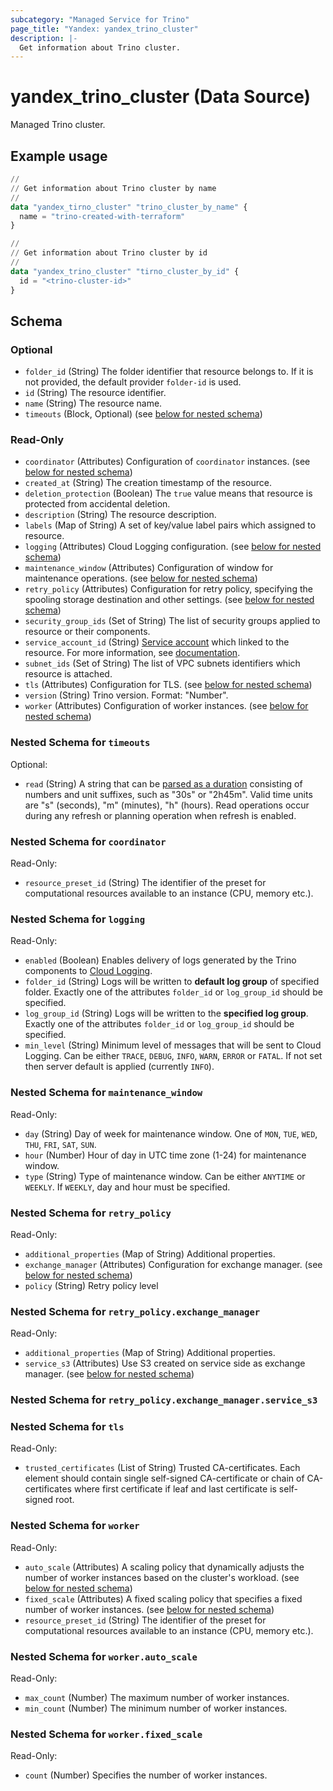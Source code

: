 ```yaml
---
subcategory: "Managed Service for Trino"
page_title: "Yandex: yandex_trino_cluster"
description: |-
  Get information about Trino cluster.
---
```


# yandex_trino_cluster (Data Source)

Managed Trino cluster.

## Example usage

```terraform
//
// Get information about Trino cluster by name
//
data "yandex_tirno_cluster" "trino_cluster_by_name" {
  name = "trino-created-with-terraform"
}

//
// Get information about Trino cluster by id
//
data "yandex_trino_cluster" "tirno_cluster_by_id" {
  id = "<trino-cluster-id>"
}
```

<!-- schema generated by tfplugindocs -->
## Schema

### Optional

- `folder_id` (String) The folder identifier that resource belongs to. If it is not provided, the default provider `folder-id` is used.
- `id` (String) The resource identifier.
- `name` (String) The resource name.
- `timeouts` (Block, Optional) (see [below for nested schema](#nestedblock--timeouts))

### Read-Only

- `coordinator` (Attributes) Configuration of `coordinator` instances. (see [below for nested schema](#nestedatt--coordinator))
- `created_at` (String) The creation timestamp of the resource.
- `deletion_protection` (Boolean) The `true` value means that resource is protected from accidental deletion.
- `description` (String) The resource description.
- `labels` (Map of String) A set of key/value label pairs which assigned to resource.
- `logging` (Attributes) Cloud Logging configuration. (see [below for nested schema](#nestedatt--logging))
- `maintenance_window` (Attributes) Configuration of window for maintenance operations. (see [below for nested schema](#nestedatt--maintenance_window))
- `retry_policy` (Attributes) Configuration for retry policy, specifying the spooling storage destination and other settings. (see [below for nested schema](#nestedatt--retry_policy))
- `security_group_ids` (Set of String) The list of security groups applied to resource or their components.
- `service_account_id` (String) [Service account](https://yandex.cloud/docs/iam/concepts/users/service-accounts) which linked to the resource. For more information, see [documentation](https://yandex.cloud/docs/managed-trino/concepts/impersonation).
- `subnet_ids` (Set of String) The list of VPC subnets identifiers which resource is attached.
- `tls` (Attributes) Configuration for TLS. (see [below for nested schema](#nestedatt--tls))
- `version` (String) Trino version. Format: "Number".
- `worker` (Attributes) Configuration of worker instances. (see [below for nested schema](#nestedatt--worker))

<a id="nestedblock--timeouts"></a>
### Nested Schema for `timeouts`

Optional:

- `read` (String) A string that can be [parsed as a duration](https://pkg.go.dev/time#ParseDuration) consisting of numbers and unit suffixes, such as "30s" or "2h45m". Valid time units are "s" (seconds), "m" (minutes), "h" (hours). Read operations occur during any refresh or planning operation when refresh is enabled.


<a id="nestedatt--coordinator"></a>
### Nested Schema for `coordinator`

Read-Only:

- `resource_preset_id` (String) The identifier of the preset for computational resources available to an instance (CPU, memory etc.).


<a id="nestedatt--logging"></a>
### Nested Schema for `logging`

Read-Only:

- `enabled` (Boolean) Enables delivery of logs generated by the Trino components to [Cloud Logging](https://yandex.cloud/docs/logging/).
- `folder_id` (String) Logs will be written to **default log group** of specified folder. Exactly one of the attributes `folder_id` or `log_group_id` should be specified.
- `log_group_id` (String) Logs will be written to the **specified log group**. Exactly one of the attributes `folder_id` or `log_group_id` should be specified.
- `min_level` (String) Minimum level of messages that will be sent to Cloud Logging. Can be either `TRACE`, `DEBUG`, `INFO`, `WARN`, `ERROR` or `FATAL`. If not set then server default is applied (currently `INFO`).


<a id="nestedatt--maintenance_window"></a>
### Nested Schema for `maintenance_window`

Read-Only:

- `day` (String) Day of week for maintenance window. One of `MON`, `TUE`, `WED`, `THU`, `FRI`, `SAT`, `SUN`.
- `hour` (Number) Hour of day in UTC time zone (1-24) for maintenance window.
- `type` (String) Type of maintenance window. Can be either `ANYTIME` or `WEEKLY`. If `WEEKLY`, day and hour must be specified.


<a id="nestedatt--retry_policy"></a>
### Nested Schema for `retry_policy`

Read-Only:

- `additional_properties` (Map of String) Additional properties.
- `exchange_manager` (Attributes) Configuration for exchange manager. (see [below for nested schema](#nestedatt--retry_policy--exchange_manager))
- `policy` (String) Retry policy level

<a id="nestedatt--retry_policy--exchange_manager"></a>
### Nested Schema for `retry_policy.exchange_manager`

Read-Only:

- `additional_properties` (Map of String) Additional properties.
- `service_s3` (Attributes) Use S3 created on service side as exchange manager. (see [below for nested schema](#nestedatt--retry_policy--exchange_manager--service_s3))

<a id="nestedatt--retry_policy--exchange_manager--service_s3"></a>
### Nested Schema for `retry_policy.exchange_manager.service_s3`




<a id="nestedatt--tls"></a>
### Nested Schema for `tls`

Read-Only:

- `trusted_certificates` (List of String) Trusted CA-certificates. Each element should contain single self-signed CA-certificate or chain of CA-certificates where first certificate if leaf and last certificate is self-signed root.


<a id="nestedatt--worker"></a>
### Nested Schema for `worker`

Read-Only:

- `auto_scale` (Attributes) A scaling policy that dynamically adjusts the number of worker instances based on the cluster's workload. (see [below for nested schema](#nestedatt--worker--auto_scale))
- `fixed_scale` (Attributes) A fixed scaling policy that specifies a fixed number of worker instances. (see [below for nested schema](#nestedatt--worker--fixed_scale))
- `resource_preset_id` (String) The identifier of the preset for computational resources available to an instance (CPU, memory etc.).

<a id="nestedatt--worker--auto_scale"></a>
### Nested Schema for `worker.auto_scale`

Read-Only:

- `max_count` (Number) The maximum number of worker instances.
- `min_count` (Number) The minimum number of worker instances.


<a id="nestedatt--worker--fixed_scale"></a>
### Nested Schema for `worker.fixed_scale`

Read-Only:

- `count` (Number) Specifies the number of worker instances.